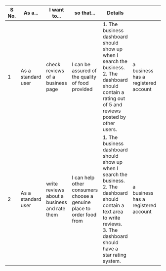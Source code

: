 | S No. | As a...            | I want to...                        | so that...                                            | Details                                                               |                         | When...                   | Then...                                                                 | 
|-------|--------------------|--------------------------------------|------------------------------------------------------|-------------------------------------------------------------------------------------------------------|-------------------------------------|---------------------------|-------------------------------------------------------------------------|
| 1     | As a standard user | check reviews of a business page     | I can be assured of the quality of food provided     | 1. The business dashboard should show up when I search the business.<br>2. The dashboard should contain a rating out of 5 and reviews posted by other users. | a business has a registered account | I search the business name | the business dashboard should have all reviews and ratings.             | 
| 2     | As a standard user | write reviews about a business and rate them | I can help other consumers choose a genuine place to order food from | 1. The business dashboard should show up when I search the business.<br>2. The dashboard should contain a text area to write reviews.<br>3. The dashboard should have a star rating system. | a business has a registered account | I search the business name | the dashboard should contain a review posting section where rating and reviews can be added. | 
